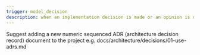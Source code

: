 ```yaml
---
trigger: model_decision
description: when an implementation decision is made or an opinion is detected in completing a task
---
```


Suggest adding a new numeric sequenced ADR (architecture decision record) document to the project e.g. docs/architecture/decisions/01-use-adrs.md